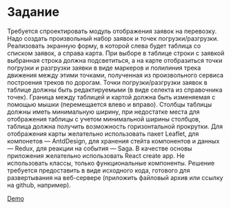 # Задание

Требуется спроектировать модуль отображения заявок на перевозку.
Надо создать произвольный набор заявок и точек погрузки/разгрузки. Реализовать экранную форму, в которой слева будет таблица со списком заявок, а справа карта. При выборе в таблице строки с заявкой выбранная строка должна подсветиться, а на карте отобразиться точки погрузки и разгрузки заявки в виде маркеров и полилиния трека движения между этими точками, полученная из произвольного сервиса построения треков по дорогам. Точки погрузки/разгрузки заявок в таблице должны быть редактируемыми (в виде селекта из справочника точек). Граница между таблицей и картой должна быть изменяемая с помощью мышки (перемещается влево и вправо). Столбцы таблицы должны иметь минимальную ширину, при недостатке места для отображения таблицы с учетом минимальной ширины столбцов, таблица должна получить возможность горизонтальной прокрутки.
Для отображения карты желательно использовать пакет Leaflet, для компонетов — AntdDesign, для хранения стейта компонентов и данных — Redux, для реакции на события — Saga. В качестве основы приложения желательно использовать React create app. Не использовать классы, только функциональные компоненты.
Решение требуется предоставить в виде исходного кода, готового для развертывания на веб-сервере (приложить файловый архив или ссылку на github, например).

[Demo](https://react-redux-saga-osrm-leaflet-example-evgenyantipin.vercel.app)